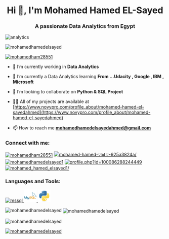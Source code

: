 <h1 align="center">Hi 👋, I'm Mohamed Hamed EL-Sayed</h1>
<h3 align="center">A passionate Data Analytics from Egypt</h3>

![analytics](https://github.com/MohamedHamedELsayed/MohamedHamedELsayed/assets/157715142/795484ed-cabb-424d-91d6-3bb5df4cf567)


<p align="left"> <img src="https://komarev.com/ghpvc/?username=mohamedhamedelsayed&label=Profile%20views&color=0e75b6&style=flat" alt="mohamedhamedelsayed" /> </p>


<p align="left"> <a href="https://twitter.com/mohamedham28551" target="blank"><img src="https://img.shields.io/twitter/follow/mohamedham28551?logo=twitter&style=for-the-badge" alt="mohamedham28551" /></a> </p>

- 🔭 I’m currently working in **Data Analytics**

- 🌱 I’m currently a Data Analytics learning **From ...Udacity , Google , IBM , Microsoft**

- 👯 I’m looking to collaborate on **Python & SQL Project**

- 👨‍💻 All of my projects are available at [https://www.novypro.com/profile_about/mohamed-hamed-el-sayedahmed](https://www.novypro.com/profile_about/mohamed-hamed-el-sayedahmed)

- 📫 How to reach me **mohamedhamedelsayedahmed@gmail.com**

<h3 align="left">Connect with me:</h3>
<p align="left">
<a href="https://twitter.com/mohamedham28551" target="blank"><img align="center" src="https://raw.githubusercontent.com/rahuldkjain/github-profile-readme-generator/master/src/images/icons/Social/twitter.svg" alt="mohamedham28551" height="30" width="40" /></a>
<a href="https://linkedin.com/in/mohamed-hamed-💡📊💡-925a3824a/" target="blank"><img align="center" src="https://raw.githubusercontent.com/rahuldkjain/github-profile-readme-generator/master/src/images/icons/Social/linked-in-alt.svg" alt="mohamed-hamed-💡📊💡-925a3824a/" height="30" width="40" /></a>
<a href="https://kaggle.com/mohamedhamedelsayed1" target="blank"><img align="center" src="https://raw.githubusercontent.com/rahuldkjain/github-profile-readme-generator/master/src/images/icons/Social/kaggle.svg" alt="mohamedhamedelsayed1" height="30" width="40" /></a>
<a href="https://fb.com/profile.php?id=100086288244449" target="blank"><img align="center" src="https://raw.githubusercontent.com/rahuldkjain/github-profile-readme-generator/master/src/images/icons/Social/facebook.svg" alt="profile.php?id=100086288244449" height="30" width="40" /></a>
<a href="https://instagram.com/mohamed_hamed_elsayed1/" target="blank"><img align="center" src="https://raw.githubusercontent.com/rahuldkjain/github-profile-readme-generator/master/src/images/icons/Social/instagram.svg" alt="mohamed_hamed_elsayed1/" height="30" width="40" /></a>
</p>

<h3 align="left">Languages and Tools:</h3>
<p align="left"> <a href="https://www.microsoft.com/en-us/sql-server" target="_blank" rel="noreferrer"> <img src="https://www.svgrepo.com/show/303229/microsoft-sql-server-logo.svg" alt="mssql" width="40" height="40"/> </a> <a href="https://www.mysql.com/" target="_blank" rel="noreferrer"> <img src="https://raw.githubusercontent.com/devicons/devicon/master/icons/mysql/mysql-original-wordmark.svg" alt="mysql" width="40" height="40"/> </a> <a href="https://www.python.org" target="_blank" rel="noreferrer"> <img src="https://raw.githubusercontent.com/devicons/devicon/master/icons/python/python-original.svg" alt="python" width="40" height="40"/> </a> </p>

<p><img align="left" src="https://github-readme-stats.vercel.app/api/top-langs?username=mohamedhamedelsayed&show_icons=true&locale=en&layout=compact" alt="mohamedhamedelsayed" /></p>

<p>&nbsp;<img align="center" src="https://github-readme-stats.vercel.app/api?username=mohamedhamedelsayed&show_icons=true&locale=en" alt="mohamedhamedelsayed" /></p>

<p><img align="center" src="https://github-readme-streak-stats.herokuapp.com/?user=mohamedhamedelsayed&" alt="mohamedhamedelsayed" /></p>


<p align="left"> <a href="https://github.com/ryo-ma/github-profile-trophy"><img src="https://github-profile-trophy.vercel.app/?username=mohamedhamedelsayed" alt="mohamedhamedelsayed" /></a> </p>

